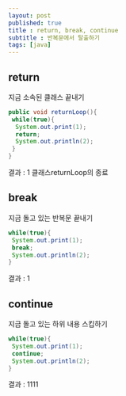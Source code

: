 ```yaml
---
layout: post
published: true
title : return, break, continue
subtitle : 반복문에서 탈출하기
tags: [java]
---
```


## return
지금 소속된 클래스 끝내기
```java
public void returnLoop(){
 while(true){
  System.out.print(1);
  return;
  System.out.println(2);
 }
}
```
결과 : 1 클래스returnLoop의 종료

## break
지금 돌고 있는 반복문 끝내기
```java
while(true){
 System.out.print(1);
 break;
 System.out.println(2);
}
```
결과 : 1
## continue
지금 돌고 있는 하위 내용 스킵하기
```java
while(true){
 System.out.print(1);
 continue;
 System.out.println(2);
}
```
결과 : 1111

